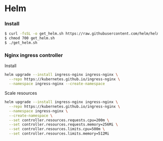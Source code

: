 # Helm

### Install

```bash
$ curl -fsSL -o get_helm.sh https://raw.githubusercontent.com/helm/helm/main/scripts/get-helm-3
$ chmod 700 get_helm.sh
$ ./get_helm.sh
```

### Nginx ingress controller

Install

```bash
helm upgrade --install ingress-nginx ingress-nginx \
  --repo https://kubernetes.github.io/ingress-nginx \
  --namespace ingress-nginx --create-namespace
```

Scale resources

```bash
helm upgrade --install ingress-nginx ingress-nginx \
  --repo https://kubernetes.github.io/ingress-nginx \
  --namespace ingress-nginx \
  --create-namespace \
  --set controller.resources.requests.cpu=200m \
  --set controller.resources.requests.memory=256Mi \
  --set controller.resources.limits.cpu=500m \
  --set controller.resources.limits.memory=512Mi
```

